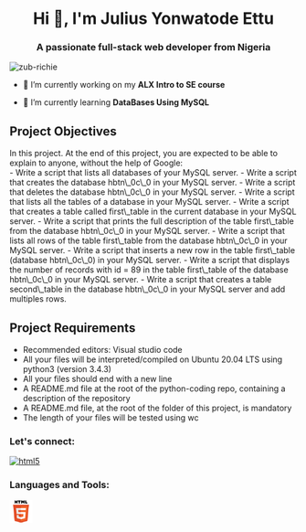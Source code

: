 <h1 align="center">Hi 👋, I'm Julius Yonwatode Ettu</h1>
<h3 align="center">A passionate full-stack web developer from Nigeria</h3>

<p align="left"> <img src="https://komarev.com/ghpvc/?username=zub-richie&label=Profile%20views&color=0e75b6&style=flat" alt="zub-richie" /> </p>

- 🔭 I’m currently working on my **ALX Intro to SE course**

- 🌱 I’m currently learning **DataBases Using MySQL**
<h2 align="left">Project Objectives</h2>
<p align="left">In this project. At the end of this project, you are expected to be able to explain to anyone, without the help of Google:<br>
- Write a script that lists all databases of your MySQL server.
- Write a script that creates the database hbtn\_0c\_0 in your MySQL server.
- Write a script that deletes the database hbtn\_0c\_0 in your MySQL server.
- Write a script that lists all the tables of a database in your MySQL server.
- Write a script that creates a table called first\_table in the current database in your MySQL server.
- Write a script that prints the full description of the table first\_table from the database hbtn\_0c\_0 in your MySQL server.
- Write a script that lists all rows of the table first\_table from the database hbtn\_0c\_0 in your MySQL server.
- Write a script that inserts a new row in the table first\_table (database hbtn\_0c\_0) in your MySQL server.
- Write a script that displays the number of records with id = 89 in the table first\_table of the database hbtn\_0c\_0 in your MySQL server.
- Write a script that creates a table second\_table in the database hbtn\_0c\_0 in your MySQL server and add multiples rows.
</p>

<h2 align="left">Project Requirements</h2>

- Recommended editors: Visual studio code
- All your files will be interpreted/compiled on Ubuntu 20.04 LTS using python3 (version 3.4.3)
- All your files should end with a new line
- A README.md file at the root of the python-coding repo, containing a description of the repository
- A README.md file, at the root of the folder of this project, is mandatory
- The length of your files will be tested using wc

<h3 align="left">Let's connect:</h3>
<p align="left"> <a href="https://www.linkedin.com/in/julius-ettu-yonwatode" target="_blank" rel="noreferrer"> <img src="https://static.vecteezy.com/system/resources/previews/018/930/587/original/linkedin-logo-linkedin-icon-transparent-free-png.png" alt="html5" width="50" height="50"/> </a> </p>


<h3 align="left">Languages and Tools:</h3>
<p align="left"> <a href="https://www.w3.org/html/" target="_blank" rel="noreferrer"> <img src="https://raw.githubusercontent.com/devicons/devicon/master/icons/html5/html5-original-wordmark.svg" alt="html5" width="40" height="40"/> </a> </p>
